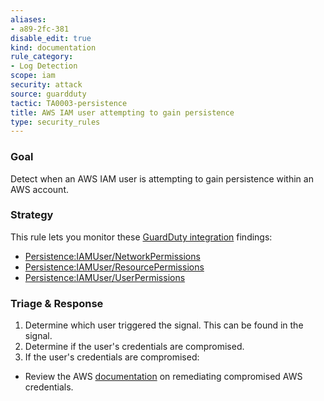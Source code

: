 ```yaml
---
aliases:
- a89-2fc-381
disable_edit: true
kind: documentation
rule_category:
- Log Detection
scope: iam
security: attack
source: guardduty
tactic: TA0003-persistence
title: AWS IAM user attempting to gain persistence
type: security_rules
---
```


### Goal
Detect when an AWS IAM user is attempting to gain persistence within an AWS account.

### Strategy
This rule lets you monitor these [GuardDuty integration][1] findings:

* [Persistence:IAMUser/NetworkPermissions][2]
* [Persistence:IAMUser/ResourcePermissions][3]
* [Persistence:IAMUser/UserPermissions][4]


### Triage & Response
1. Determine which user triggered the signal. This can be found in the signal.
2. Determine if the user's credentials are compromised.  
3. If the user's credentials are compromised:
  * Review the AWS [documentation][5] on remediating compromised AWS credentials.

[1]: https://docs.datadoghq.com/integrations/amazon_guardduty/
[2]: https://docs.aws.amazon.com/guardduty/latest/ug/guardduty_persistence.html#persistence1
[3]: https://docs.aws.amazon.com/guardduty/latest/ug/guardduty_persistence.html#persistence2
[4]: https://docs.aws.amazon.com/guardduty/latest/ug/guardduty_persistence.html#persistence3
[5]: https://docs.aws.amazon.com/guardduty/latest/ug/guardduty_remediate.html#compromised-creds
